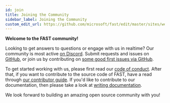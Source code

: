 ```yaml
---
id: join
title: Joining the Community
sidebar_label: Joining the Community
custom_edit_url: https://github.com/microsoft/fast/edit/master/sites/website/src/docs/community/join.md
---
```

**Welcome to the FAST community!**

Looking to get answers to questions or engage with us in realtime? Our community is most active [on Discord](https://discord.gg/FcSNfg4). Submit requests and issues on [GitHub](https://github.com/Microsoft/fast/issues/new/choose), or join us by contributing on [some good first issues via GitHub](https://github.com/Microsoft/fast/labels/community:good-first-issue).

To get started working with us, please first read our [code of conduct](code-of-conduct.md). After that, if you want to contribute to the source code of FAST, have a read through [our contributor guide](contributor-guide.md). If you'd like to contribute to our documentation, then please take a look at [writing documentation](writing-documentation.md).

We look forward to building an amazing open source community with you!
